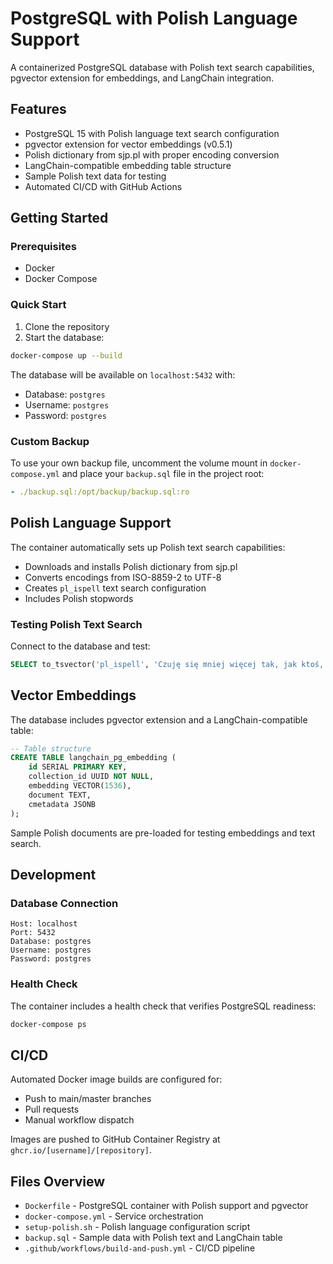 # PostgreSQL with Polish Language Support

A containerized PostgreSQL database with Polish text search capabilities, pgvector extension for embeddings, and LangChain integration.

## Features

- PostgreSQL 15 with Polish language text search configuration
- pgvector extension for vector embeddings (v0.5.1)
- Polish dictionary from sjp.pl with proper encoding conversion
- LangChain-compatible embedding table structure
- Sample Polish text data for testing
- Automated CI/CD with GitHub Actions

## Getting Started

### Prerequisites

- Docker
- Docker Compose

### Quick Start

1. Clone the repository
2. Start the database:

```bash
docker-compose up --build
```

The database will be available on `localhost:5432` with:
- Database: `postgres`
- Username: `postgres` 
- Password: `postgres`

### Custom Backup

To use your own backup file, uncomment the volume mount in `docker-compose.yml` and place your `backup.sql` file in the project root:

```yaml
- ./backup.sql:/opt/backup/backup.sql:ro
```

## Polish Language Support

The container automatically sets up Polish text search capabilities:

- Downloads and installs Polish dictionary from sjp.pl
- Converts encodings from ISO-8859-2 to UTF-8
- Creates `pl_ispell` text search configuration
- Includes Polish stopwords

### Testing Polish Text Search

Connect to the database and test:

```sql
SELECT to_tsvector('pl_ispell', 'Czuję się mniej więcej tak, jak ktoś, kto bujał w obłokach i nagle spadł.');
```

## Vector Embeddings

The database includes pgvector extension and a LangChain-compatible table:

```sql
-- Table structure
CREATE TABLE langchain_pg_embedding (
    id SERIAL PRIMARY KEY,
    collection_id UUID NOT NULL,
    embedding VECTOR(1536),
    document TEXT,
    cmetadata JSONB
);
```

Sample Polish documents are pre-loaded for testing embeddings and text search.

## Development

### Database Connection

```
Host: localhost
Port: 5432
Database: postgres
Username: postgres
Password: postgres
```

### Health Check

The container includes a health check that verifies PostgreSQL readiness:

```bash
docker-compose ps
```

## CI/CD

Automated Docker image builds are configured for:
- Push to main/master branches
- Pull requests
- Manual workflow dispatch

Images are pushed to GitHub Container Registry at `ghcr.io/[username]/[repository]`.

## Files Overview

- `Dockerfile` - PostgreSQL container with Polish support and pgvector
- `docker-compose.yml` - Service orchestration
- `setup-polish.sh` - Polish language configuration script
- `backup.sql` - Sample data with Polish text and LangChain table
- `.github/workflows/build-and-push.yml` - CI/CD pipeline
